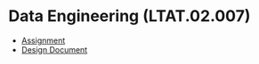 # Data Engineering (LTAT.02.007)

- [Assignment](Assignment.md)
- [Design Document](DesignDocument.md)
